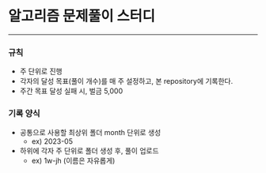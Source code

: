 # 알고리즘 문제풀이 스터디
---
### 규칙
- 주 단위로 진행
- 각자의 달성 목표(풀이 개수)를 매 주 설정하고, 본 repository에 기록한다.
- 주간 목표 달성 실패 시, 벌금 5,000

### 기록 양식
- 공통으로 사용할 최상위 폴더 month 단위로 생성
  - ex) 2023-05
- 하위에 각자 주 단위로 폴더 생성 후, 풀이 업로드
  - ex) 1w-jh (이름은 자유롭게)
